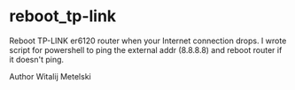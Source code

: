 # reboot_tp-link
Reboot TP-LINK er6120 router when your Internet connection drops.
I wrote script for powershell to ping the external addr (8.8.8.8) and reboot router if it doesn't ping.

Author Witalij Metelski

